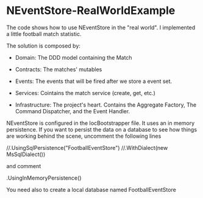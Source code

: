 NEventStore-RealWorldExample
============================

The code shows how to use NEventStore in the "real world". I implemented a little football match statistic.

The solution is composed by:

- Domain:
  The DDD model containing the Match

- Contracts: 
  The matches' mutables

- Events:
  The events that will be fired after we store a event set.

- Services:
  Cointains the match service (create, get, etc.)

- Infrastructure:
  The project's heart. Contains the Aggregate Factory, The Command Dispatcher, and the Event Handler.

NEventStore is configured in the IocBootstrapper file. It uses an in memory persistence. 
If you want to persist the data on a database to see how things are working behind the scene, 
uncomment the following lines

//.UsingSqlPersistence("FootballEventStore")
//.WithDialect(new MsSqlDialect())

and comment

.UsingInMemoryPersistence()

You need also to create a local database named FootballEventStore
